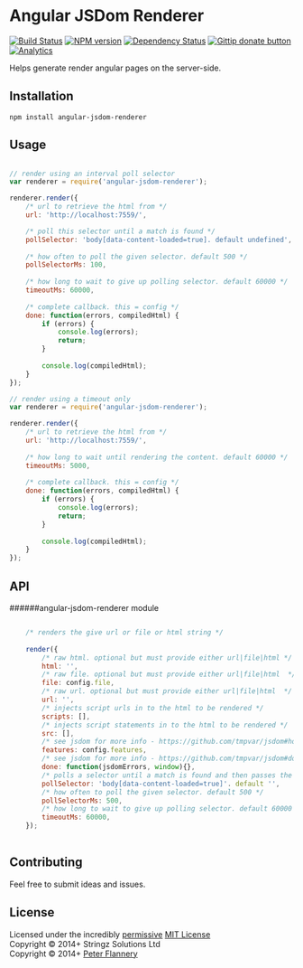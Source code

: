 # Angular JSDom Renderer

[![Build Status](https://secure.travis-ci.org/pflannery/angular-jsdom-renderer.png?branch=master)](http://travis-ci.org/pflannery/angular-jsdom-renderer "Check this project's build status on TravisCI")
[![NPM version](https://badge.fury.io/js/angular-jsdom-renderer.png)](https://npmjs.org/package/angular-jsdom-renderer "View this project on NPM")
[![Dependency Status](https://gemnasium.com/pflannery/angular-jsdom-renderer.png)](https://gemnasium.com/pflannery/angular-jsdom-renderer)
[![Gittip donate button](http://img.shields.io/gittip/pflannery.png)](https://www.gittip.com/pflannery/ "Donate weekly to this project using Gittip")
[![Analytics](https://ga-beacon.appspot.com/UA-47157500-1/angular-jsdom-renderer/readme)](https://github.com/pflannery/angular-jsdom-renderer)

Helps generate render angular pages on the server-side.

## Installation

    npm install angular-jsdom-renderer

## Usage

```javascript

// render using an interval poll selector
var renderer = require('angular-jsdom-renderer');

renderer.render({
	/* url to retrieve the html from */
	url: 'http://localhost:7559/',

	/* poll this selector until a match is found */
	pollSelector: 'body[data-content-loaded=true]. default undefined',
	
	/* how often to poll the given selector. default 500 */
	pollSelectorMs: 100,
	
	/* how long to wait to give up polling selector. default 60000 */
	timeoutMs: 60000,
	
	/* complete callback. this = config */
	done: function(errors, compiledHtml) {
		if (errors) {
			console.log(errors);
			return;
		}
		
		console.log(compiledHtml);
	}
});

// render using a timeout only
var renderer = require('angular-jsdom-renderer');

renderer.render({
	/* url to retrieve the html from */
	url: 'http://localhost:7559/',
	
	/* how long to wait until rendering the content. default 60000 */
	timeoutMs: 5000,
	
	/* complete callback. this = config */
	done: function(errors, compiledHtml) {
		if (errors) {
			console.log(errors);
			return;
		}
		
		console.log(compiledHtml);
	}
});

```


## API

######angular-jsdom-renderer module

```javascript

	/* renders the give url or file or html string */
	
	render({
		/* raw html. optional but must provide either url|file|html */
		html: '',
		/* raw file. optional but must provide either url|file|html  */
		file: config.file,
		/* raw url. optional but must provide either url|file|html  */
		url: '',
		/* injects script urls in to the html to be rendered */
		scripts: [],
		/* injects script statements in to the html to be rendered */
		src: [],
		/* see jsdom for more info - https://github.com/tmpvar/jsdom#how-it-works */
		features: config.features,
		/* see jsdom for more info - https://github.com/tmpvar/jsdom#doneerrors-window */
		done: function(jsdomErrors, window){},
		/* polls a selector until a match is found and then passes the rendered html to the config.done callback */
		pollSelector: 'body[data-content-loaded=true]'. default '',
		/* how often to poll the given selector. default 500 */
		pollSelectorMs: 500,
		/* how long to wait to give up polling selector. default 60000 */
		timeoutMs: 60000,
	});
	
```

## Contributing
Feel free to submit ideas and issues.

## License
Licensed under the incredibly [permissive](http://en.wikipedia.org/wiki/Permissive_free_software_licence) [MIT License](http://creativecommons.org/licenses/MIT/)
<br/>Copyright &copy; 2014+ Stringz Solutions Ltd
<br/>Copyright &copy; 2014+ [Peter Flannery](http://github.com/pflannery)
